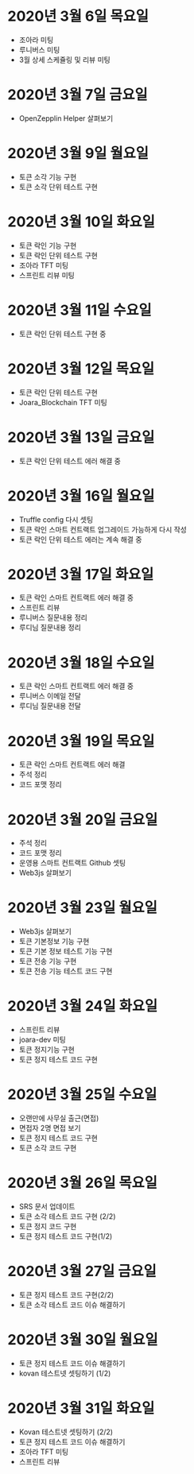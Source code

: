 
# 2020년 3월 6일 목요일

- 조아라 미팅
- 루니버스 미팅
- 3월 상세 스케쥴링 및 리뷰 미팅

# 2020년 3월 7일 금요일

- OpenZepplin Helper 살펴보기

# 2020년 3월 9일 월요일

- 토큰 소각 기능 구현
- 토큰 소각 단위 테스트 구현

# 2020년 3월 10일 화요일

- 토큰 락인 기능 구현
- 토큰 락인 단위 테스트 구현
- 조아라 TFT 미팅
- 스프린트 리뷰 미팅

# 2020년 3월 11일 수요일

- 토큰 락인 단위 테스트 구현 중

# 2020년 3월 12일 목요일

- 토큰 락인 단위 테스트 구현
- Joara_Blockchain TFT 미팅

# 2020년 3월 13일 금요일

- 토큰 락인 단위 테스트 에러 해결 중

# 2020년 3월 16일 월요일

- Truffle config 다시 셋팅
- 토큰 락인 스마트 컨트랙트 업그레이드 가능하게 다시 작성
- 토큰 락인 단위 테스트 에러는 계속 해결 중

# 2020년 3월 17일 화요일 

- 토큰 락인 스마트 컨트랙트 에러 해결 중
- 스프린트 리뷰
- 루니버스 질문내용 정리
- 루디님 질문내용 정리

# 2020년 3월 18일 수요일

- 토큰 락인 스마트 컨트랙트 에러 해결 중
- 루니버스 이메일 전달
- 루디님 질문내용 전달

# 2020년 3월 19일 목요일

- 토큰 락인 스마트 컨트랙트 에러 해결
- 주석 정리
- 코드 포맷 정리

# 2020년 3월 20일 금요일

- 주석 정리
- 코드 포맷 정리
- 운영용 스마트 컨트랙트 Github 셋팅
- Web3js 살펴보기

# 2020년 3월 23일 월요일

- Web3js 살펴보기
- 토큰 기본정보 기능 구현
- 토큰 기본 정보 테스트 기능 구현
- 토큰 전송 기능 구현
- 토큰 전송 기능 테스트 코드 구현

# 2020년 3월 24일 화요일

- 스프린트 리뷰
- joara-dev 미팅
- 토큰 정지기능 구현
- 토큰 정지 테스트 코드 구현

# 2020년 3월 25일 수요일

- 오랜만에 사무실 출근(면접)
- 면접자 2명 면접 보기
- 토큰 정지 테스트 코드 구현
- 토큰 소각 코드 구현

# 2020년 3월 26일 목요일

- SRS 문서 업데이트 
- 토큰 소각 테스트 코드 구현 (2/2)
- 토큰 정지 코드 구현
- 토큰 정지 테스트 코드 구현(1/2)

# 2020년 3월 27일 금요일

- 토큰 정지 테스트 코드 구현(2/2)
- 토큰 소각 테스트 코드 이슈 해결하기

# 2020년 3월 30일 월요일

- 토큰 정지 테스트 코드 이슈 해결하기
- kovan 테스트넷 셋팅하기 (1/2)

# 2020년 3월 31일 화요일

- Kovan 테스트넷 셋팅하기 (2/2)
- 토큰 정지 테스트 코드 이슈 해결하기
- 조아라 TFT 미팅
- 스프린트 리뷰
